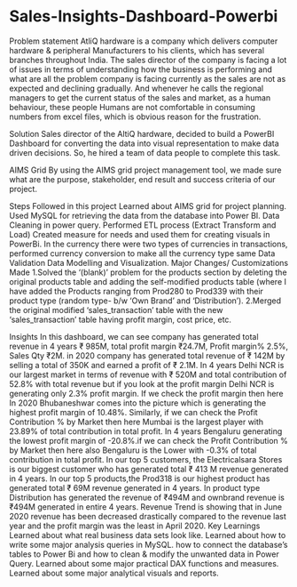 # Sales-Insights-Dashboard-Powerbi
Problem statement
AtliQ hardware is a company which delivers computer hardware & peripheral Manufacturers to his clients, which has several branches throughout India. The sales director of the company is facing a lot of issues in terms of understanding how the business is performing and what are all the problem company is facing currently as the sales are not as expected and declining gradually. And whenever he calls the regional managers to get the current status of the sales and market, as a human behaviour, these people Humans are not comfortable in consuming numbers from excel files, which is obvious reason for the frustration.

Solution
Sales director of the AltiQ hardware, decided to build a PowerBI Dashboard for converting the data into visual representation to make data driven decisions. So, he hired a team of data people to complete this task.

AIMS Grid
By using the AIMS grid project management tool, we made sure what are the purpose, stakeholder, end result and success criteria of our project.



Steps Followed in this project
Learned about AIMS grid for project planning.
Used MySQL for retrieving the data from the database into Power BI.
Data Cleaning in power query.
Performed ETL process (Extract Transform and Load)
Created measure for needs and used them for creating visuals in PowerBi.
In the currency there were two types of currencies in transactions, performed currency conversion to make all the currency type same
Data Validation
Data Modelling and Visualization.
Major Changes/ Customizations Made
1.Solved the ‘(blank)’ problem for the products section by deleting the original products table and adding the self-modified products table (where I have added the Products ranging from Prod280 to Prod339 with their product type (random type- b/w ‘Own Brand’ and ‘Distribution’). 2.Merged the original modified ‘sales_transaction’ table with the new ‘sales_transaction’ table having profit margin, cost price, etc.

Insights
In this dashboard, we can see company has generated total revenue in 4 years ₹ 985M, total profit margin ₹24.7M, Profit margin% 2.5%, Sales Qty ₹2M. in 2020 company has generated total revenue of ₹ 142M by selling a total of 350K and earned a profit of ₹ 2.1M.
In 4 years Delhi NCR is our largest market in terms of revenue with ₹ 520M and total contribution of 52.8% with total revenue but if you look at the profit margin Delhi NCR is generating only 2.3% profit margin.
If we check the profit margin then here In 2020 Bhubaneshwar comes into the picture which is generating the highest profit margin of 10.48%. Similarly, if we can check the Profit Contribution % by Market then here Mumbai is the largest player with 23.89% of total contribution in total profit.
In 4 years Bengaluru generating the lowest profit margin of -20.8%.if we can check the Profit Contribution % by Market then here also Bengaluru is the Lower with -0.3% of total contribution in total profit.
In our top 5 customers, the Electricalsara Stores is our biggest customer who has generated total ₹ 413 M revenue generated in 4 years.
In our top 5 products,the Prod318 is our highest product has generated total ₹ 69M revenue generated in 4 years.
In product type Distribution has generated the revenue of ₹494M and ownbrand revenue is ₹494M generated in entire 4 years.
Revenue Trend is showing that in June 2020 revenue has been decreased drastically compared to the revenue last year and the profit margin was the least in April 2020.
Key Learnings
Learned about what real business data sets look like.
Learned about how to write some major analysis queries in MySQL.
how to connect the database’s tables to Power Bi and how to clean & modify the unwanted data in Power Query.
Learned about some major practical DAX functions and measures.
Learned about some major analytical visuals and reports.

